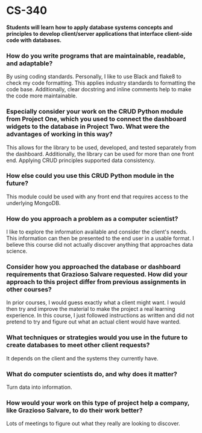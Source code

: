 # CS-340

__Students will learn how to apply database systems concepts and principles to develop client/server applications that interface client-side code with databases.__

### How do you write programs that are maintainable, readable, and adaptable? 

By using coding standards.  Personally, I like to use Black and flake8 to check my code formatting.  This applies industry standards to formatting the code base. Additionally, clear docstring and inline comments help to make the code more maintainable.  

### Especially consider your work on the CRUD Python module from Project One, which you used to connect the dashboard widgets to the database in Project Two. What were the advantages of working in this way? 

This allows for the library to be used, developed, and tested separately from the dashboard. Additionally, the library can be used for more than one front end.  Applying CRUD principles supported data consistency.

### How else could you use this CRUD Python module in the future?

This module could be used with any front end that requires access to the underlying MongoDB.

### How do you approach a problem as a computer scientist? 

I like to explore the information available and consider the client's needs. This information can then be presented to the end user in a usable format. I believe this course did not actually discover anything that approaches data science. 

### Consider how you approached the database or dashboard requirements that Grazioso Salvare requested. How did your approach to this project differ from previous assignments in other courses? 

In prior courses, I would guess exactly what a client might want. I would then try and improve the material to make the project a real learning experience. In this course, I just followed instructions as written and did not pretend to try and figure out what an actual client would have wanted. 

### What techniques or strategies would you use in the future to create databases to meet other client requests?

It depends on the client and the systems they currently have. 

### What do computer scientists do, and why does it matter? 

Turn data into information. 

### How would your work on this type of project help a company, like Grazioso Salvare, to do their work better?

Lots of meetings to figure out what they really are looking to discover. 
